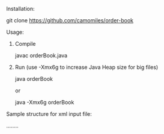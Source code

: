 Installation:

git clone https://github.com/camomiles/order-book

Usage:

1. Compile

   javac orderBook.java

2. Run (use -Xmx6g to increase Java Heap size for big files)

   java orderBook

   or 

   java -Xmx6g orderBook

Sample structure for xml input file:

<?xml version="1.0" encoding="UTF-8"?>
<Orders>
<AddOrder book="book-1" operation="SELL" price="100.50" volume="81" orderId="1" />
<AddOrder book="book-3" operation="BUY" price=" 99.50" volume="86" orderId="2" />
<AddOrder book="book-1" operation="BUY" price=" 99.70" volume="16" orderId="3" />
<AddOrder book="book-3" operation="SELL" price="100.00" volume="80" orderId="4" />
<AddOrder book="book-2" operation="SELL" price="100.50" volume="79" orderId="5" />
<AddOrder book="book-2" operation="BUY" price=" 99.40" volume="78" orderId="6" />
<AddOrder book="book-3" operation="SELL" price="100.00" volume="82" orderId="7" />
<AddOrder book="book-2" operation="SELL" price="100.20" volume="42" orderId="8" />
<AddOrder book="book-3" operation="SELL" price="100.40" volume="75" orderId="9" />
<AddOrder book="book-1" operation="BUY" price=" 99.80" volume="64" orderId="10" />
<AddOrder book="book-2" operation="SELL" price="100.50" volume="46" orderId="11" />
<AddOrder book="book-3" operation="SELL" price="100.00" volume="48" orderId="12" />
<AddOrder book="book-2" operation="SELL" price="100.20" volume="99" orderId="13" />
<AddOrder book="book-3" operation="SELL" price="100.40" volume="23" orderId="14" />
<AddOrder book="book-3" operation="BUY" price="100.00" volume="55" orderId="15" />
<AddOrder book="book-2" operation="SELL" price="100.10" volume="29" orderId="16" />
<AddOrder book="book-3" operation="SELL" price="100.00" volume="24" orderId="17" />
<AddOrder book="book-1" operation="SELL" price="100.20" volume="24" orderId="18" />
<AddOrder book="book-3" operation="BUY" price="100.30" volume="18" orderId="19" />
<AddOrder book="book-2" operation="BUY" price=" 99.60" volume="84" orderId="20" />

........

<AddOrder book="book-2" operation="BUY" price=" 99.90" volume="98" orderId="1760839" />
<AddOrder book="book-1" operation="BUY" price=" 99.70" volume="87" orderId="1760840" />
<DeleteOrder book="book-2" orderId="1760649" />
<AddOrder book="book-3" operation="SELL" price="100.50" volume="75" orderId="1760841" />
<AddOrder book="book-2" operation="BUY" price=" 99.60" volume="6" orderId="1760842" />
<AddOrder book="book-3" operation="SELL" price=" 99.10" volume="51" orderId="1760843" />
<AddOrder book="book-1" operation="BUY" price=" 99.80" volume="63" orderId="1760844" />
<AddOrder book="book-1" operation="BUY" price=" 99.20" volume="12" orderId="1760845" />
<DeleteOrder book="book-2" orderId="1760839" />
<DeleteOrder book="book-1" orderId="1760740" />
<AddOrder book="book-3" operation="SELL" price="100.20" volume="46" orderId="1760846" />
<AddOrder book="book-2" operation="BUY" price=" 99.70" volume="58" orderId="1760847" />
<AddOrder book="book-3" operation="BUY" price=" 99.90" volume="98" orderId="1760848" />
<AddOrder book="book-3" operation="BUY" price=" 99.70" volume="8" orderId="1760849" />
<DeleteOrder book="book-3" orderId="1760497" />
<DeleteOrder book="book-2" orderId="1760689" />
<AddOrder book="book-2" operation="BUY" price="100.00" volume="30" orderId="1760850" />
<AddOrder book="book-3" operation="SELL" price=" 99.80" volume="48" orderId="1760851" />
<DeleteOrder book="book-2" orderId="1760803" />
<AddOrder book="book-2" operation="BUY" price=" 99.40" volume="32" orderId="1760852" />
<AddOrder book="book-3" operation="SELL" price="100.40" volume="57" orderId="1760853" />
<AddOrder book="book-3" operation="BUY" price=" 99.30" volume="27" orderId="1760854" />
<AddOrder book="book-3" operation="BUY" price=" 99.60" volume="43" orderId="1760855" />
<DeleteOrder book="book-2" orderId="1760684" />
</Orders>
